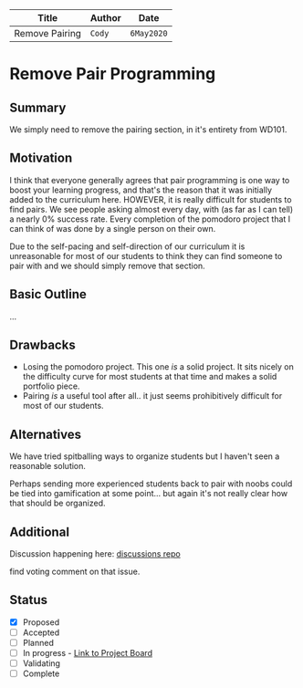 | Title | Author | Date |
| --- | --- | --- |
| Remove Pairing | `Cody` | `6May2020` |

# Remove Pair Programming

## Summary

We simply need to remove the pairing section, in it's entirety from WD101.

## Motivation

I think that everyone generally agrees that pair programming is one way to boost your learning progress, and that's the reason that it was initially added to the curriculum here.  HOWEVER, it is really difficult for students to find pairs.  We see people asking almost every day, with (as far as I can tell) a nearly 0% success rate.  Every completion of the pomodoro project that I can think of was done by a single person on their own.

Due to the self-pacing and self-direction of our curriculum it is unreasonable for most of our students to think they can find someone to pair with and we should simply remove that section.

## Basic Outline

...

## Drawbacks

- Losing the pomodoro project.  This one _is_ a solid project.  It sits nicely on the difficulty curve for most students at that time and makes a solid portfolio piece.
- Pairing _is_ a useful tool after all.. it just seems prohibitively difficult for most of our students.

## Alternatives

We have tried spitballing ways to organize students but I haven't seen a reasonable solution.

Perhaps sending more experienced students back to pair with noobs could be tied into gamification at some point... but again it's not really clear how that should be organized.

## Additional

Discussion happening here: [discussions repo](https://github.com/TheOdinProject/discussions/issues/27)

find voting comment on that issue.

## Status
- [x] Proposed
- [ ] Accepted
- [ ] Planned
- [ ] In progress - [Link to Project Board](https;//github.com)
- [ ] Validating
- [ ] Complete
